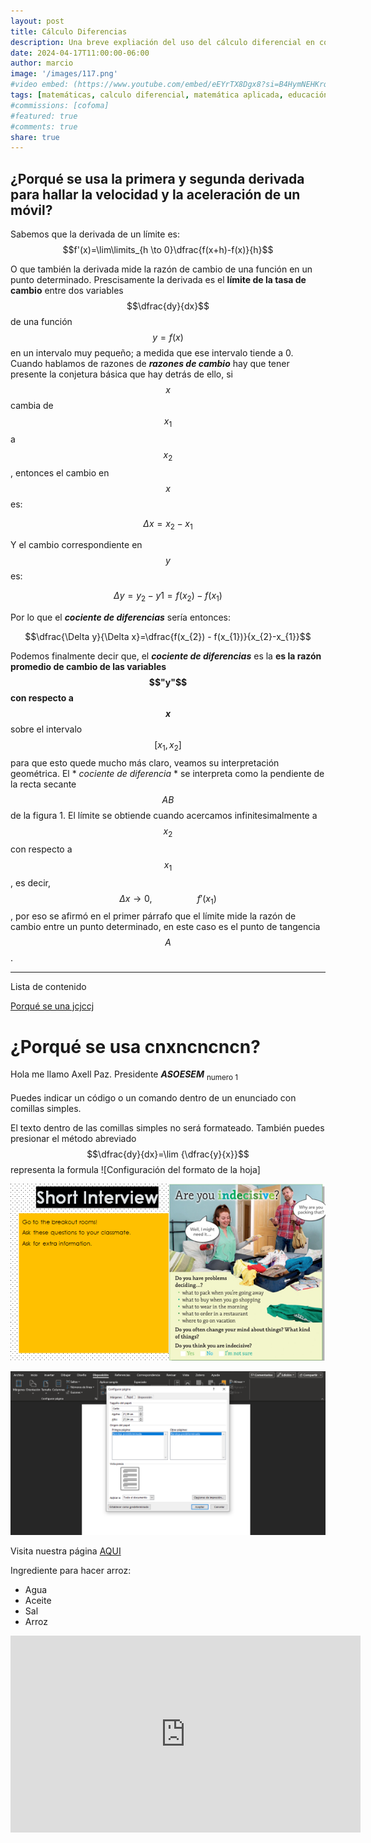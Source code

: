 ```yaml
---
layout: post
title: Cálculo Diferencias
description: Una breve expliación del uso del cálculo diferencial en contextos
date: 2024-04-17T11:00:00-06:00
author: marcio
image: '/images/117.png'
#video embed: (https://www.youtube.com/embed/eEYrTX8Dgx8?si=B4HymNEHKrq7C8cU)
tags: [matemáticas, calculo diferencial, matemática aplicada, educación]
#commissions: [cofoma]
#featured: true
#comments: true
share: true 
---
```


## ¿Porqué se usa la primera y segunda derivada para hallar la velocidad y la aceleración de un móvil?

Sabemos que la derivada de un límite es: $$f'(x)=\lim\limits_{h \to 0}\dfrac{f(x+h)-f(x)}{h}$$ 

O que también la derivada mide la razón de cambio de una función en un punto determinado. Prescisamente la derivada es el **límite de la tasa de cambio** entre dos variables $$\dfrac{dy}{dx}$$ de una función $$y=f(x)$$ en un intervalo muy pequeño; a medida que ese intervalo tiende a 0.  Cuando hablamos de razones de ***razones de cambio*** hay que tener presente la conjetura básica que hay detrás de ello, si $$x$$ cambia de $$x_{1}$$ a $$x_{2}$$, entonces el cambio en $$x$$ es: 

$$\Delta x = x_{2} - x_{1}$$

Y el cambio correspondiente en $$y$$ es:

$$\Delta y=y_{2} -y{1} =f(x_{2})-f(x_{1})$$

Por lo que el ***cociente de diferencias*** sería entonces:

$$\dfrac{\Delta y}{\Delta x}=\dfrac{f(x_{2}) - f(x_{1})}{x_{2}-x_{1}}$$

Podemos finalmente decir que, el ***cociente de diferencias*** es la **es la razón promedio de cambio de las variables $$"y"$$ con respecto a $$x$$** sobre el intervalo $$[x_{1},x_{2}]$$ para que esto quede mucho más claro, veamos su interpretación geométrica. 
El * *cociente de diferencia* * se interpreta como la pendiente de la recta secante $$AB$$ de la figura 1. El límite se obtiende cuando acercamos infinitesimalmente a $$x_{2}$$ con respecto a $$x_{1}$$, es decir, $$\Delta x \rightarrow 0,\hspace{2cm} f'(x_{1})$$, por eso se afirmó en el primer párrafo que el límite mide la razón de cambio entre un punto determinado, en este caso es el punto de tangencia $$A$$. 


---
Lista de contenido

[Porqué se una jcjccj](]https://github.com/asoesem/asoesem.github.io/edit/main/_drafts/2024-04-17-calculo-diferencia.md#porqu%C3%A9-se-usa-cnxncncncn)

# ¿Porqué se usa cnxncncncn?

Hola me llamo Axell Paz. Presidente ***ASOESEM*** <sub>numero 1<sub>

Puedes indicar un código o un comando dentro de un enunciado con comillas simples. 

El texto dentro de las comillas simples no será formateado. También puedes presionar el método abreviado $$\dfrac{dy}{dx}=\lim {\dfrac{y}{x}}$$ representa la formula
![Configuración del formato de la hoja] 

![Configuración del formato de la hoja](/images/Image20240403090158.png)

![Configuración del formato de la hoja](/images/120.png)

Visita nuestra página [AQUI](wwww.asoesem.org)

Ingrediente para hacer arroz:
- Agua
- Aceite
- Sal
- Arroz

<embed><iframe width="560" height="315" src="https://www.youtube.com/embed/eEYrTX8Dgx8?si=B4HymNEHKrq7C8cU" title="YouTube video player" frameborder="0" allow="accelerometer; autoplay; clipboard-write; encrypted-media; gyroscope; picture-in-picture; web-share" referrerpolicy="strict-origin-when-cross-origin" allowfullscreen></iframe>
